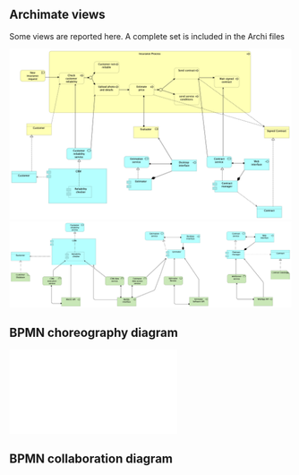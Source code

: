 ## Archimate views

Some views are reported here. A complete set is included in the Archi files

![ApplicationUsage](InsuranceCompany-ApplicationUsage.png)
![ApplicationUsage](InsuranceCompany-TechnologyUsage.png)


## BPMN choreography diagram

![BPMN choreography](InsuranceCompany-Insurance-Choreo.pdf)

## BPMN collaboration diagram
